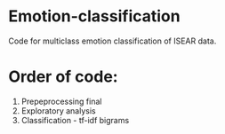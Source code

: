 # Emotion-classification
Code for multiclass emotion classification of ISEAR data.

# Order of code:
1) Prepeprocessing final
2) Exploratory analysis
3) Classification - tf-idf bigrams

